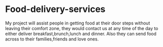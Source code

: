 # Food-delivery-services
My project will assist people in getting food at their door steps without leaving their comfort zone, they would contact us at any time of the day to either deliver breakfast,brunch,lunch and dinner. Also they can send food across to their families,friends and love ones.

